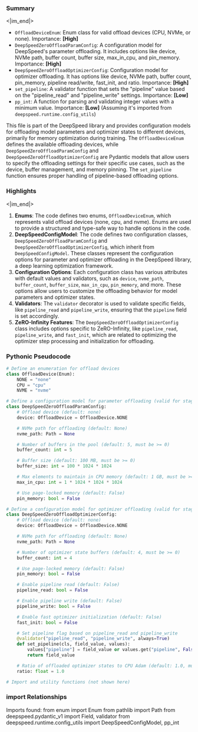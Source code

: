 

### Summary

<|im_end|>

* `OffloadDeviceEnum`: Enum class for valid offload devices (CPU, NVMe, or none). Importance: **[High]**
* `DeepSpeedZeroOffloadParamConfig`: A configuration model for DeepSpeed's parameter offloading. It includes options like device, NVMe path, buffer count, buffer size, max_in_cpu, and pin_memory. Importance: **[High]**
* `DeepSpeedZeroOffloadOptimizerConfig`: Configuration model for optimizer offloading. It has options like device, NVMe path, buffer count, pin_memory, pipeline read/write, fast_init, and ratio. Importance: **[High]**
* `set_pipeline`: A validator function that sets the "pipeline" value based on the "pipeline_read" and "pipeline_write" settings. Importance: **[Low]**
* `pp_int`: A function for parsing and validating integer values with a minimum value. Importance: **[Low]** (Assuming it's imported from `deepspeed.runtime.config_utils`)

This file is part of the DeepSpeed library and provides configuration models for offloading model parameters and optimizer states to different devices, primarily for memory optimization during training. The `OffloadDeviceEnum` defines the available offloading devices, while `DeepSpeedZeroOffloadParamConfig` and `DeepSpeedZeroOffloadOptimizerConfig` are Pydantic models that allow users to specify the offloading settings for their specific use cases, such as the device, buffer management, and memory pinning. The `set_pipeline` function ensures proper handling of pipeline-based offloading options.

### Highlights

<|im_end|>

1. **Enums**: The code defines two enums, `OffloadDeviceEnum`, which represents valid offload devices (none, cpu, and nvme). Enums are used to provide a structured and type-safe way to handle options in the code.
2. **DeepSpeedConfigModel**: The code defines two configuration classes, `DeepSpeedZeroOffloadParamConfig` and `DeepSpeedZeroOffloadOptimizerConfig`, which inherit from `DeepSpeedConfigModel`. These classes represent the configuration options for parameter and optimizer offloading in the DeepSpeed library, a deep learning optimization framework.
3. **Configuration Options**: Each configuration class has various attributes with default values and validators, such as `device`, `nvme_path`, `buffer_count`, `buffer_size`, `max_in_cpu`, `pin_memory`, and more. These options allow users to customize the offloading behavior for model parameters and optimizer states.
4. **Validators**: The `validator` decorator is used to validate specific fields, like `pipeline_read` and `pipeline_write`, ensuring that the `pipeline` field is set accordingly.
5. **ZeRO-Infinity Features**: The `DeepSpeedZeroOffloadOptimizerConfig` class includes options specific to ZeRO-Infinity, like `pipeline_read`, `pipeline_write`, and `fast_init`, which are related to optimizing the optimizer step processing and initialization for offloading.

### Pythonic Pseudocode

```python
# Define an enumeration for offload devices
class OffloadDevice(Enum):
    NONE = "none"
    CPU = "cpu"
    NVME = "nvme"

# Define a configuration model for parameter offloading (valid for stage 3)
class DeepSpeedZeroOffloadParamConfig:
    # Offload device (default: none)
    device: OffloadDevice = OffloadDevice.NONE

    # NVMe path for offloading (default: None)
    nvme_path: Path = None

    # Number of buffers in the pool (default: 5, must be >= 0)
    buffer_count: int = 5

    # Buffer size (default: 100 MB, must be >= 0)
    buffer_size: int = 100 * 1024 * 1024

    # Max elements to maintain in CPU memory (default: 1 GB, must be >= 0)
    max_in_cpu: int = 1 * 1024 * 1024 * 1024

    # Use page-locked memory (default: False)
    pin_memory: bool = False

# Define a configuration model for optimizer offloading (valid for stages 1, 2, and 3)
class DeepSpeedZeroOffloadOptimizerConfig:
    # Offload device (default: none)
    device: OffloadDevice = OffloadDevice.NONE

    # NVMe path for offloading (default: None)
    nvme_path: Path = None

    # Number of optimizer state buffers (default: 4, must be >= 0)
    buffer_count: int = 4

    # Use page-locked memory (default: False)
    pin_memory: bool = False

    # Enable pipeline read (default: False)
    pipeline_read: bool = False

    # Enable pipeline write (default: False)
    pipeline_write: bool = False

    # Enable fast optimizer initialization (default: False)
    fast_init: bool = False

    # Set pipeline flag based on pipeline_read and pipeline_write
    @validator("pipeline_read", "pipeline_write", always=True)
    def set_pipeline(cls, field_value, values):
        values["pipeline"] = field_value or values.get("pipeline", False)
        return field_value

    # Ratio of offloaded optimizer states to CPU Adam (default: 1.0, must be between 0.0 and 1.0)
    ratio: float = 1.0

# Import and utility functions (not shown here)
```


### import Relationships

Imports found:
from enum import Enum
from pathlib import Path
from deepspeed.pydantic_v1 import Field, validator
from deepspeed.runtime.config_utils import DeepSpeedConfigModel, pp_int